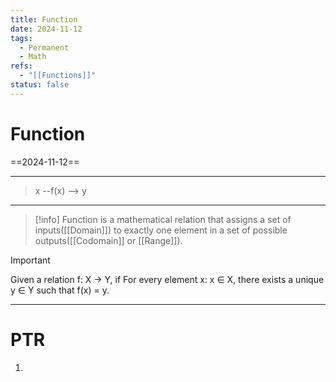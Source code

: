```yaml
---
title: Function
date: 2024-11-12
tags:
  - Permanent
  - Math
refs:
  - "[[Functions]]"
status: false
---
```

# Function
==2024-11-12==

---
> x --f(x) --> y
---

> [!info]
> Function is a mathematical relation that assigns a set of inputs([[Domain]]) to exactly one element in a set of possible outputs([[Codomain]] or [[Range]]).

> [!important]
> Given a relation f: X -> Y, if For every element x: x $\in$ X, there exists a unique y $\in$ Y such that f(x) = y.

---
# PTR

1. 